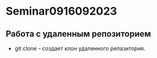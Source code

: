 ﻿# Seminar0916092023
## Работа с удаленным репозиторием
* git clone - создает клон удаленного репазитория. 